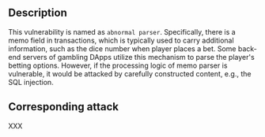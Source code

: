 ## Description

This vulnerability is named as `abnormal parser`. Specifically, there is a memo field in transactions, which is typically used to carry additional information, such as the dice number when player places a bet. Some back-end servers of gambling DApps utilize this mechanism to parse the player's betting options. However, if the processing logic of memo parser is vulnerable, it would be attacked by carefully constructed content, e.g., the SQL injection.

## Corresponding attack

XXX
